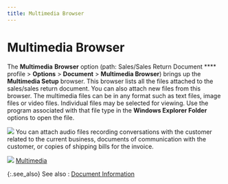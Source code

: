 ```yaml
---
title: Multimedia Browser
---
```


# Multimedia Browser


The **Multimedia** **Browser**  option (path: Sales/Sales Return Document **** profile > **Options** >  **Document** > **Multimedia 
 Browser**) brings up the **Multimedia 
 Setup** browser. This browser lists all the files attached to the  sales/sales return document. You can also attach new files from this browser.  The multimedia files can be in any format such as text files, image files  or video files. Individual files may be selected for viewing. Use the  program associated with that file type in the **Windows 
 Explorer Folder** options to open the file.


![]({{site.sp_baseurl}}/img/example.gif) You can attach audio  files recording conversations with the customer related to the current  business, documents of communication with the customer, or copies of shipping  bills for the invoice.


![]({{site.sp_baseurl}}/img/lens.gif) [Multimedia]({{site.sc_chm}}/options/miscellaneous-set-up/multimedia/multimedia_setupco.html)


{:.see_also}
See also
: [Document  Information]({{site.sp_baseurl}}/sales-docs/docs-profile/options/docs/additional_sales_document_information.html)
